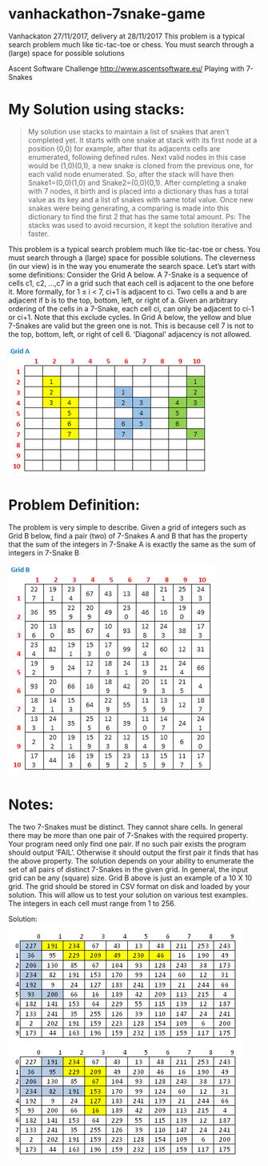 # vanhackathon-7snake-game
Vanhackaton 27/11/2017, delivery at 28/11/2017
This problem is a typical search problem much like tic-tac-toe or chess. You must search through a (large) space for possible solutions

Ascent Software Challenge
http://www.ascentsoftware.eu/
Playing with 7-Snakes

# My Solution using stacks:
> My solution use stacks to maintain a list of snakes that aren't completed yet. 
> It starts with one snake at stack with its first node at a position (0,0) for example, after that its adjacents cells are enumerated, following defined rules. 
> Next valid nodes in this case would be (1,0)(0,1), a new snake is cloned from the previous one, for each valid node enumerated. 
> So, after the stack will have then Snake1=(0,0)(1,0) and Snake2=(0,0)(0,1). 
> After completing a snake with 7 nodes, it birth and is placed into a dictionary thas has a total value as its key and a list of snakes with same total value. 
> Once new snakes were being generating, a comparing is made into this dictionary to find the first 2 that has the same total amount.
> Ps: The stacks was used to avoid recursion, it kept the solution iterative and faster.


This problem is a typical search problem much like tic-tac-toe or chess. You must search through a (large) space for possible solutions. The cleverness (in our view) is in the way you enumerate the search space.
Let’s start with some definitions:
Consider the Grid A below. A 7-Snake is a sequence of cells c1, c2, …,c7 in a grid such that each cell is adjacent to the one before it. 
More formally, for 1 ≤ i < 7, ci+1 is adjacent to ci. 
Two cells a and b are adjacent if b is to the top, bottom, left, or right of a. 
Given an arbitrary ordering of the cells in a 7-Snake, each cell ci, can only be adjacent to ci-1 or ci+1.  Note that this exclude cycles.
In Grid A below, the yellow and blue 7-Snakes are valid but the green one is not. This is because cell 7 is not to the top, bottom, left, or right of cell 6. ‘Diagonal’ adjacency is not allowed.

![GridA][grid_a]

# Problem Definition:
The problem is very simple to describe. Given a grid of integers such as Grid B below, find a pair (two) of 7-Snakes A and B that has the property that the sum of the integers in 7-Snake A is exactly the same as the sum of integers in 7-Snake B

![GridB][grid_b]

# Notes:
The two 7-Snakes must be distinct. They cannot share cells.
In general there may be more than one pair of 7-Snakes with the required property. Your program need only find one pair.
If no such pair exists the program should output ‘FAIL’. Otherwise it should output the first pair it finds that has the above property.
The solution depends on your ability to enumerate the set of all pairs of distinct 7-Snakes in the given grid.
In general, the input grid can be any (square) size. Grid B above is just an example of a 10 X 10 grid. The grid should be stored in CSV format on disk and loaded by your solution. This will allow us to test your solution on various test examples. The integers in each cell must range from 1 to 256. 

Solution:
![Solution][solution]


[solution]: /solution.png "Solucao"
[grid_a]: /grida.png "Solucao"
[grid_b]: /gridb.png "Solucao"


